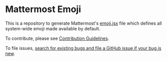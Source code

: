 # Mattermost Emoji

This is a repository to generate Mattermost's [emoji.jsx](https://github.com/mattermost/platform/blob/master/webapp/utils/emoji.jsx) file which defines all system-wide emoji made available by default.

To contribute, please see [Contribution Guidelines](https://docs.mattermost.com/developer/contribution-guide.html).

To file issues, [search for existing bugs and file a GitHub issue if your bug is new](https://www.mattermost.org/filing-issues/).
